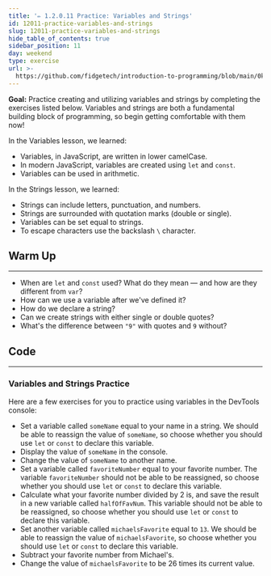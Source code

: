 ```yaml
---
title: '✏️ 1.2.0.11 Practice: Variables and Strings'
id: 12011-practice-variables-and-strings
slug: 12011-practice-variables-and-strings
hide_table_of_contents: true
sidebar_position: 11
day: weekend
type: exercise
url: >-
  https://github.com/fidgetech/introduction-to-programming/blob/main/0k_classwork_practice_variables_and_strings.md
---
```


**Goal:** Practice creating and utilizing variables and strings by completing the exercises listed below. Variables and strings are both a fundamental building block of programming, so begin getting comfortable with them now!

In the Variables lesson, we learned:

* Variables, in JavaScript, are written in lower camelCase.
* In modern JavaScript, variables are created using `let` and `const`.
* Variables can be used in arithmetic.

In the Strings lesson, we learned:

* Strings can include letters, punctuation, and numbers.
* Strings are surrounded with quotation marks (double or single).
* Variables can be set equal to strings.
* To escape characters use the backslash `\` character.

## Warm Up
---

* When are `let` and `const` used? What do they mean — and how are they different from `var`?
* How can we use a variable after we've defined it?
* How do we declare a string?
* Can we create strings with either single or double quotes?
* What's the difference between `"9"` with quotes and `9` without?

## Code
---

### Variables and Strings Practice

Here are a few exercises for you to practice using variables in the DevTools console:

* Set a variable called `someName` equal to your name in a string. We should be able to reassign the value of `someName`, so choose whether you should use `let` or `const` to declare this variable.
* Display the value of `someName` in the console.
* Change the value of `someName` to another name.
* Set a variable called `favoriteNumber` equal to your favorite number. The variable `favoriteNumber` should not be able to be reassigned, so choose whether you should use `let` or `const` to declare this variable.
* Calculate what your favorite number divided by 2 is, and save the result in a new variable called `halfOfFavNum`. This variable should not be able to be reassigned, so choose whether you should use `let` or `const` to declare this variable.
* Set another variable called `michaelsFavorite` equal to `13`. We should be able to reassign the value of `michaelsFavorite`, so choose whether you should use `let` or `const` to declare this variable.
* Subtract your favorite number from Michael's.
* Change the value of `michaelsFavorite` to be 26 times its current value.